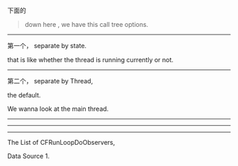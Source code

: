 
下面的

> down here , we have this call tree options.


<hr>
第一个， separate by state.


that is like whether the thread is running currently or not.


<hr>


第二个， separate by Thread,

the default.

We wanna look at the main thread.



<hr>


<hr>

<hr>




The List of CFRunLoopDoObservers,

Data Source 1.
